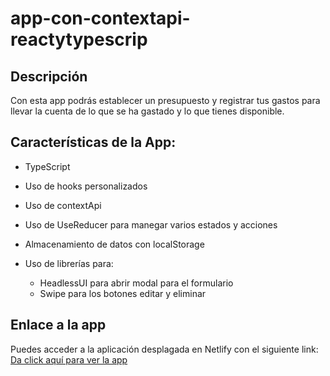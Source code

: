 # app-con-contextapi-reactytypescrip

## Descripción
Con esta app podrás establecer un presupuesto y registrar tus gastos para llevar la cuenta de lo que se ha gastado y lo que tienes disponible.

## Características de la App:

- TypeScript

- Uso de hooks personalizados
  
- Uso de contextApi
  
- Uso de UseReducer para manegar varios estados y acciones
  
- Almacenamiento de datos con localStorage
  
- Uso de librerías para:
    - HeadlessUI para abrir modal para el formulario
    - Swipe para los botones editar y eliminar

## Enlace a la app
Puedes acceder a la aplicación desplagada en Netlify con el siguiente link:
[Da click aquí para ver la app](https://control-de-presupuestoygastos.netlify.app/)
